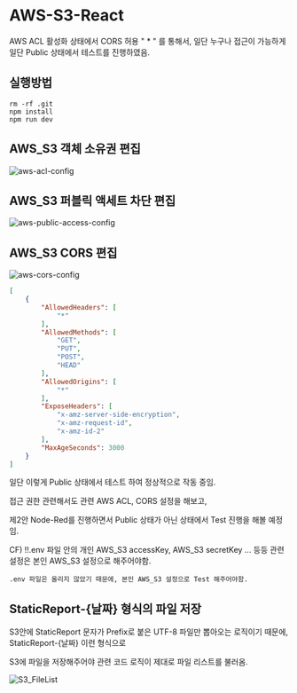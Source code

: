 # AWS-S3-React

AWS ACL 활성화 상태에서 CORS 허용 " * " 를 통해서, 일단 누구나 접근이 가능하게 일단 Public 상태에서 테스트를 진행하였음.

## 실행방법
```
rm -rf .git
npm install
npm run dev
```

## AWS_S3 객체 소유권 편집

![aws-acl-config](https://user-images.githubusercontent.com/83178592/206943895-3953b46c-3bbc-4e8d-ae53-ff40b774381f.png)

## AWS_S3 퍼블릭 액세트 차단 편집

![aws-public-access-config](https://user-images.githubusercontent.com/83178592/206943910-c948079f-85a2-47b8-a3b1-1959fbb85775.png)

## AWS_S3 CORS 편집

![aws-cors-config](https://user-images.githubusercontent.com/83178592/206943912-581db724-2139-488e-8228-fb00717ca487.png)


```json
[
    {
        "AllowedHeaders": [
            "*"
        ],
        "AllowedMethods": [
            "GET",
            "PUT",
            "POST",
            "HEAD"
        ],
        "AllowedOrigins": [
            "*"
        ],
        "ExposeHeaders": [
            "x-amz-server-side-encryption",
            "x-amz-request-id",
            "x-amz-id-2"
        ],
        "MaxAgeSeconds": 3000
    }
]
```

일단 이렇게 Public 상태에서 테스트 하여 정상적으로 작동 중임. 

접근 권한 관련해서도 관련 AWS ACL, CORS 설정을 해보고, 

제2안 Node-Red를 진행하면서 Public 상태가 아닌 상태에서 Test 진행을 해볼 예정임.

CF) !!.env 파일 안의 개인 AWS_S3 accessKey, AWS_S3 secretKey ... 등등 관련 설정은 본인 AWS_S3 설정으로 해주어야함.

    .env 파일은 올리지 않았기 때문에, 본인 AWS_S3 설정으로 Test 해주어야함.

## StaticReport-{날짜} 형식의 파일 저장

S3안에 StaticReport 문자가 Prefix로 붙은 UTF-8 파일만 뽑아오는 로직이기 때문에, StaticReport-{날짜} 이런 형식으로 

S3에 파일을 저장해주어야 관련 코드 로직이 제대로 파일 리스트를 불러옴.

![S3_FileList](https://user-images.githubusercontent.com/83178592/206944730-f3c8363c-6892-41b0-adbb-f05f212ff98e.png)
